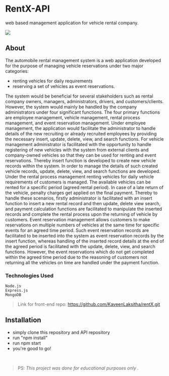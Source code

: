 # RentX-API

web based management application for vehicle rental company.

![](https://i.ibb.co/mDn4bQv/spm.png)

## About

The automobile rental management system is a web application developed for the purpose of managing vehicle reservations under two major
categories: 
- renting vehicles for daily requirements
-  reserving a set of vehicles as event reservations.

The system would be beneficial for several stakeholders such as rental company owners, managers, administrators, drivers, and customers/clients. However, the system would mainly be handled by the company administrators under four significant functions.   The   four   primary   functions   are   employee   management, vehicle management, rental process management, and event reservation management.
Under employee management, the application would facilitate the administrator to handle details of the new recruiting or already recruited employees by providing the necessary insert, update, delete, view, and search functions. For vehicle management administrator is facilitated with the opportunity to handle registering of new vehicles with the system from external clients and company-owned vehicles so that they can be used for renting and event reservations. Thereby insert function is developed to create new vehicle records within the system. In order to manage the details of such created vehicle records, update, delete, view, and search functions are developed. Under the rental process management renting vehicles for daily vehicle requirements of customers is managed. The available vehicles can be rented for a specific period (agreed rental period). In case of a late return of the vehicle, penalty charges get applied on the final payment. Thereby to handle these scenarios, firstly administrator is facilitated with an insert function to insert a new rental record and then update, delete view search, and payment calculation functions are facilitated to manipulate the inserted records and complete the rental process upon the returning of vehicle by customers. Event reservation management allows customers to make reservations on multiple numbers of vehicles at the same time for specific events for an agreed time period. Such event reservation records are facilitated to be inserted into the system as event reservation records by the insert function, whereas handling of the inserted record details at the end of the agreed period is facilitated with the update, delete, view, and search functions. However, the event reservations which do not get completed within the agreed time period due to the reasoning of customers not returning all the vehicles on time are handled under the payment function.

### Technologies Used
```
Node.js
Express.js
MongoDB
```
> Link for front-end repo: https://github.com/KaveenLaksitha/rentX.git

## Installation

- simply clone this repository and API repository
- run "npm install"
- run npm start
- you're good to go!

<br />  

> PS: *This project was done for educational purposes only .*

